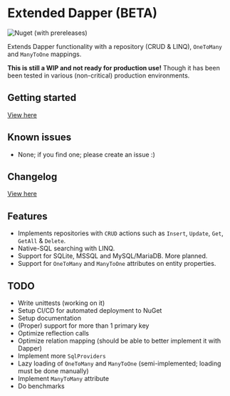 # Extended Dapper (BETA)

![Nuget (with prereleases)](https://img.shields.io/nuget/vpre/Extended.Dapper)

Extends Dapper functionality with a repository (CRUD & LINQ), `OneToMany` and `ManyToOne` mappings.

**This is still a WIP and not ready for production use!** Though it has been been tested in various (non-critical) production environments.

## Getting started

[View here](docs/getting-started.md)

## Known issues
- None; if you find one; please create an issue :)

## Changelog
[View here](CHANGELOG.md)

## Features

- Implements repositories with `CRUD` actions such as `Insert`, `Update`, `Get`, `GetAll` & `Delete`.
- Native-SQL searching with LINQ.
- Support for SQLite, MSSQL and MySQL/MariaDB. More planned.
- Support for `OneToMany` and `ManyToOne` attributes on entity properties.

## TODO

- Write unittests (working on it)
- Setup CI/CD for automated deployment to NuGet
- Setup documentation
- (Proper) support for more than 1 primary key
- Optimize reflection calls
- Optimize relation mapping (should be able to better implement it with Dapper)
- Implement more `SqlProviders`
- Lazy loading of `OneToMany` and `ManyToOne` (semi-implemented; loading must be done manually)
- Implement `ManyToMany` attribute
- Do benchmarks